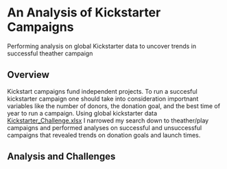 # An Analysis of Kickstarter Campaigns
Performing analysis on global Kickstarter data to uncover trends in successful theather campaign 
## Overview 
Kickstart campaigns fund independent projects. To run a succesful kickstarter campaign one should take into consideration importnant variables like the number of donors, the donation goal, and the best time of year to run a campaign. Using global kickstarter data [Kickstarter_Challenge.xlsx](https://github.com/godak9/kickstarter-analysis/files/8904230/Kickstarter_Challenge.xlsx) I narrowed my search down to theather/play campaigns and performed analyses on successful and unsuccessful campaigns that revealed trends on donation goals and launch times. 
## Analysis and Challenges 


